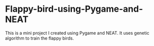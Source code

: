 # Flappy-bird-using-Pygame-and-NEAT
This is a mini project I created using Pygame and NEAT. It uses genetic algorithm to train the flappy birds.
